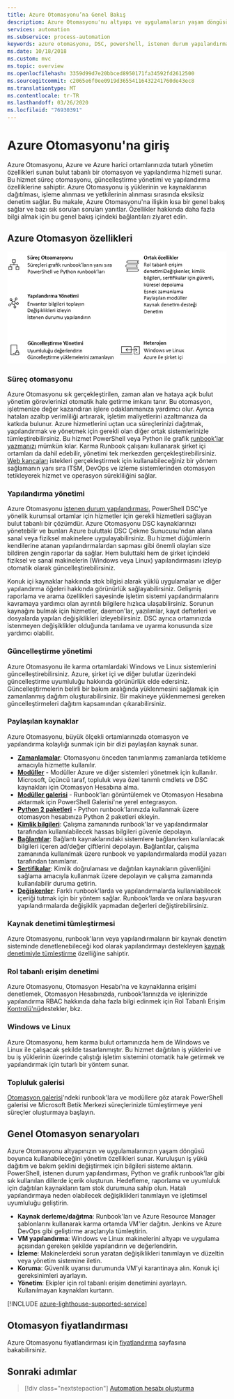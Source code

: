 ```yaml
---
title: Azure Otomasyonu’na Genel Bakış
description: Azure Otomasyonu'nu altyapı ve uygulamaların yaşam döngüsünü otomatikleştirmek için kullanmayı öğrenin.
services: automation
ms.subservice: process-automation
keywords: azure otomasyonu, DSC, powershell, istenen durum yapılandırması, güncelleştirme yönetimi, değişiklik izleme, stok, runbook'lar, python, grafik
ms.date: 10/18/2018
ms.custom: mvc
ms.topic: overview
ms.openlocfilehash: 3359d99d7e20bbced8950171fa34592fd2612500
ms.sourcegitcommit: c2065e6f0ee0919d36554116432241760de43ec8
ms.translationtype: MT
ms.contentlocale: tr-TR
ms.lasthandoff: 03/26/2020
ms.locfileid: "76930391"
---
```

# <a name="an-introduction-to-azure-automation"></a>Azure Otomasyonu'na giriş

Azure Otomasyonu, Azure ve Azure harici ortamlarınızda tutarlı yönetim özellikleri sunan bulut tabanlı bir otomasyon ve yapılandırma hizmeti sunar. Bu hizmet süreç otomasyonu, güncelleştirme yönetimi ve yapılandırma özelliklerine sahiptir. Azure Otomasyonu iş yüklerinin ve kaynaklarının dağıtılması, işleme alınması ve yetkilerinin alınması sırasında eksiksiz denetim sağlar.
Bu makale, Azure Otomasyonu'na ilişkin kısa bir genel bakış sağlar ve bazı sık sorulan soruları yanıtlar. Özellikler hakkında daha fazla bilgi almak için bu genel bakış içindeki bağlantıları ziyaret edin.

## <a name="azure-automation-capabilities"></a>Azure Otomasyon özellikleri

![Otomasyon özelliklerine genel bakış](media/automation-overview/automation-overview.png)

### <a name="process-automation"></a>Süreç otomasyonu

Azure Otomasyonu sık gerçekleştirilen, zaman alan ve hataya açık bulut yönetim görevlerinizi otomatik hale getirme imkanı tanır. Bu otomasyon, işletmenize değer kazandıran işlere odaklanmanıza yardımcı olur. Ayrıca hataları azaltıp verimliliği artırarak, işletim maliyetlerini azaltmanıza da katkıda bulunur. Azure hizmetlerini uçtan uca süreçlerinizi dağıtmak, yapılandırmak ve yönetmek için gerekli olan diğer ortak sistemlerinizle tümleştirebilirsiniz. Bu hizmet PowerShell veya Python ile grafik [runbook'lar yazmanızı](automation-runbook-types.md) mümkün kılar. Karma Runbook çalışanı kullanarak şirket içi ortamları da dahil edebilir, yönetimi tek merkezden gerçekleştirebilirsiniz. [Web kancaları](automation-webhooks.md) istekleri gerçekleştirmek için kullanabileceğiniz bir yöntem sağlamanın yanı sıra ITSM, DevOps ve izleme sistemlerinden otomasyon tetikleyerek hizmet ve operasyon sürekliliğini sağlar.

### <a name="configuration-management"></a>Yapılandırma yönetimi

Azure Otomasyonu [istenen durum yapılandırması](automation-dsc-overview.md), PowerShell DSC'ye yönelik kurumsal ortamlar için hizmetler için gerekli hizmetleri sağlayan bulut tabanlı bir çözümdür. Azure Otomasyonu DSC kaynaklarınızı yönetebilir ve bunları Azure buluttaki DSC Çekme Sunucusu'ndan alana sanal veya fiziksel makinelere uygulayabilirsiniz. Bu hizmet düğümlerin kendilerine atanan yapılandırmalardan sapması gibi önemli olayları size bildiren zengin raporlar da sağlar. Hem buluttaki hem de şirket içindeki fiziksel ve sanal makinelerin (Windows veya Linux) yapılandırmasını izleyip otomatik olarak güncelleştirebilirsiniz.

Konuk içi kaynaklar hakkında stok bilgisi alarak yüklü uygulamalar ve diğer yapılandırma öğeleri hakkında görünürlük sağlayabilirsiniz. Gelişmiş raporlama ve arama özellikleri sayesinde işletim sistemi yapılandırmalarını kavramaya yardımcı olan ayrıntılı bilgilere hızlıca ulaşabilirsiniz. Sorunun kaynağını bulmak için hizmetler, daemon'lar, yazılımlar, kayıt defterleri ve dosyalarda yapılan değişiklikleri izleyebilirsiniz. DSC ayrıca ortamınızda istenmeyen değişiklikler olduğunda tanılama ve uyarma konusunda size yardımcı olabilir.

### <a name="update-management"></a>Güncelleştirme yönetimi

Azure Otomasyonu ile karma ortamlardaki Windows ve Linux sistemlerini güncelleştirebilirsiniz. Azure, şirket içi ve diğer bulutlar üzerindeki güncelleştirme uyumluluğu hakkında görünürlük elde edersiniz. Güncelleştirmelerin belirli bir bakım aralığında yüklenmesini sağlamak için zamanlanmış dağıtım oluşturabilirsiniz. Bir makineye yüklenmemesi gereken güncelleştirmeleri dağıtım kapsamından çıkarabilirsiniz.

### <a name="shared-resources"></a><a name="shared-resources"></a>Paylaşılan kaynaklar

Azure Otomasyonu, büyük ölçekli ortamlarınızda otomasyon ve yapılandırma kolaylığı sunmak için bir dizi paylaşılan kaynak sunar.

* **[Zamanlamalar](automation-schedules.md)**: Otomasyonu önceden tanımlanmış zamanlarda tetikleme amacıyla hizmette kullanılır.
* **[Modüller](automation-integration-modules.md)** - Modüller Azure ve diğer sistemleri yönetmek için kullanılır. Microsoft, üçüncü taraf, topluluk veya özel tanımlı cmdlets ve DSC kaynakları için Otomasyon Hesabına alma.
* **[Modüller galerisi](automation-runbook-gallery.md)** - Runbook'ları görüntülemek ve Otomasyon Hesabına aktarmak için PowerShell Galerisi'ne yerel entegrasyon.
* **[Python 2 paketleri](python-packages.md)** - Python runbook'larınızda kullanmak üzere otomasyon hesabınıza Python 2 paketleri ekleyin.
* **[Kimlik bilgileri](automation-credentials.md)**: Çalışma zamanında runbook'lar ve yapılandırmalar tarafından kullanılabilecek hassas bilgileri güvenle depolayın.
* **[Bağlantılar](automation-connections.md)**: Bağlantı kaynaklarındaki sistemlere bağlanırken kullanılacak bilgileri içeren ad/değer çiftlerini depolayın. Bağlantılar, çalışma zamanında kullanılmak üzere runbook ve yapılandırmalarda modül yazarı tarafından tanımlanır.
* **[Sertifikalar](automation-certificates.md)**: Kimlik doğrulaması ve dağıtılan kaynakların güvenliğini sağlama amacıyla kullanmak üzere depolayın ve çalışma zamanında kullanılabilir duruma getirin.
* **[Değişkenler](automation-variables.md)**: Farklı runbook'larda ve yapılandırmalarda kullanılabilecek içeriği tutmak için bir yöntem sağlar. Runbook'larda ve onlara başvuran yapılandırmalarda değişiklik yapmadan değerleri değiştirebilirsiniz.

### <a name="source-control-integration"></a>Kaynak denetimi tümleştirmesi

Azure Otomasyonu, runbook'ların veya yapılandırmaların bir kaynak denetim sisteminde denetlenebileceği kod olarak yapılandırmayı destekleyen [kaynak denetimiyle tümleştirme](source-control-integration.md) özelliğine sahiptir.

### <a name="role-based-access-control"></a>Rol tabanlı erişim denetimi

Azure Otomasyonu, Otomasyon Hesabı'na ve kaynaklarına erişimi denetlemek, Otomasyon Hesabınızda, runbook'larınızda ve işlerinizde yapılandırma RBAC hakkında daha fazla bilgi edinmek için Rol Tabanlı Erişim [Kontrolü'nü](automation-role-based-access-control.md)destekler, bkz.

### <a name="windows-and-linux"></a>Windows ve Linux

Azure Otomasyonu, hem karma bulut ortamınızda hem de Windows ve Linux ile çalışacak şekilde tasarlanmıştır. Bu hizmet dağıtılan iş yüklerini ve bu iş yüklerinin üzerinde çalıştığı işletim sistemini otomatik hale getirmek ve yapılandırmak için tutarlı bir yöntem sunar.

### <a name="community-gallery"></a>Topluluk galerisi

[Otomasyon galerisi](automation-runbook-gallery.md)'ndeki runbook'lara ve modüllere göz atarak PowerShell galerisi ve Microsoft Betik Merkezi süreçlerinizle tümleştirmeye yeni süreçler oluşturmaya başlayın.

## <a name="common-scenarios-for-automation"></a>Genel Otomasyon senaryoları

Azure Otomasyonu altyapınızın ve uygulamalarınızın yaşam döngüsü boyunca kullanabileceğini yönetim özellikleri sunar. Kuruluşun iş yükü dağıtım ve bakım şeklini değiştirmek için bilgileri sisteme aktarın. PowerShell, istenen durum yapılandırması, Python ve grafik runbook'lar gibi sık kullanılan dillerde içerik oluşturun. Hedefleme, raporlama ve uyumluluk için dağıtılan kaynakların tam stok durumuna sahip olun. Hatalı yapılandırmaya neden olabilecek değişiklikleri tanımlayın ve işletimsel uyumluluğu geliştirin.

* **Kaynak derleme/dağıtma**: Runbook'ları ve Azure Resource Manager şablonlarını kullanarak karma ortamda VM'ler dağıtın. Jenkins ve Azure DevOps gibi geliştirme araçlarıyla tümleştirin.
* **VM yapılandırma**: Windows ve Linux makinelerini altyapı ve uygulama açısından gereken şekilde yapılandırın ve değerlendirin.
* **İzleme**: Makinelerdeki sorun yaratan değişiklikleri tanımlayın ve düzeltin veya yönetim sistemine iletin.
* **Koruma**: Güvenlik uyarısı durumunda VM'yi karantinaya alın. Konuk içi gereksinimleri ayarlayın.
* **Yönetim**: Ekipler için rol tabanlı erişim denetimini ayarlayın. Kullanılmayan kaynakları kurtarın.

[!INCLUDE [azure-lighthouse-supported-service](../../includes/azure-lighthouse-supported-service.md)]

## <a name="pricing-for-automation"></a>Otomasyon fiyatlandırması

Azure Otomasyonu fiyatlandırması için [fiyatlandırma](https://azure.microsoft.com/pricing/details/automation/) sayfasına bakabilirsiniz.

## <a name="next-steps"></a>Sonraki adımlar

> [!div class="nextstepaction"]
> [Automation hesabı oluşturma](automation-quickstart-create-account.md)

